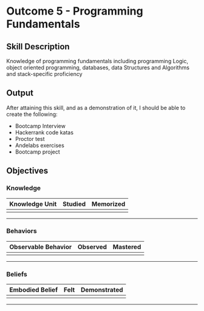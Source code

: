 # Outcome 5 - Programming Fundamentals

## Skill Description
Knowledge of programming fundamentals including programming Logic, object oriented programming, databases, data Structures and Algorithms and stack-specific proficiency

## Output
After attaining this skill, and as a demonstration of it, I should be able to create the following:
- Bootcamp Interview
- Hackerrank code katas
- Proctor test
- Andelabs exercises
- Bootcamp project

## Objectives

### Knowledge

| Knowledge Unit | Studied | Memorized |
|:---|:---:|:---:|
| | | |

---

### Behaviors

| Observable Behavior | Observed | Mastered |
|:---|:---:|:---:|
| | | |

---

### Beliefs

| Embodied Belief | Felt | Demonstrated |
|:---|:---:|:---:|
| | | |

---